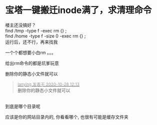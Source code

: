 # 宝塔一键搬迁inode满了，求清理命令


楼主还没搞好？<br />
find /tmp -type f -exec rm {} \;<br />
find /home -type f -size 0 -exec rm {} \;<br />
运行后，还不行，再来找我

一个个都想要小白rm 。。。<img src="static/image/smiley/default/lol.gif" smilieid="12" border="0" alt="" />

给出rm命令的都是坑爹玩意

删除你的静态小文件就可以

<div class="quote"><blockquote><font size="2"><a href="https://www.hostloc.com/forum.php?mod=redirect&amp;goto=findpost&amp;pid=9363378&amp;ptid=759319" target="_blank"><font color="#999999">lanying 发表于 2020-10-28 12:13</font></a></font><br />
删除你的静态小文件就可以</blockquote></div><br />
到底是哪个目录呢

应该是你的网站目录内的, 你看看哪个, 也很有可能是缓存文件夹
